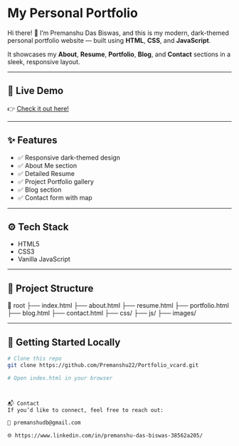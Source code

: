 # My Personal Portfolio

Hi there! 👋 I’m Premanshu Das Biswas, and this is my modern, dark-themed personal portfolio website — built using **HTML**, **CSS**, and **JavaScript**.

It showcases my **About**, **Resume**, **Portfolio**, **Blog**, and **Contact** sections in a sleek, responsive layout.

---

## 📌 **Live Demo**

👉 [Check it out here!](https://premanshu22.github.io/Portfolio_vcard/)

---

## ✨ **Features**

- ✅ Responsive dark-themed design
- ✅ About Me section
- ✅ Detailed Resume
- ✅ Project Portfolio gallery
- ✅ Blog section
- ✅ Contact form with map

---

## ⚙️ **Tech Stack**

- HTML5
- CSS3
- Vanilla JavaScript

---

## 📁 **Project Structure**

📂 root
├── index.html
├── about.html
├── resume.html
├── portfolio.html
├── blog.html
├── contact.html
├── css/
├── js/
├── images/




---

## 🚀 **Getting Started Locally**

```bash
# Clone this repo
git clone https://github.com/Premanshu22/Portfolio_vcard.git

# Open index.html in your browser



📬 Contact
If you’d like to connect, feel free to reach out:

📧 premanshudb@gmail.com

🌐 https://www.linkedin.com/in/premanshu-das-biswas-38562a205/
